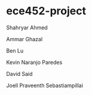 # ece452-project
Shahryar Ahmed

Ammar Ghazal

Ben Lu

Kevin Naranjo Paredes

David Said

Joell Praveenth Sebastiampillai
